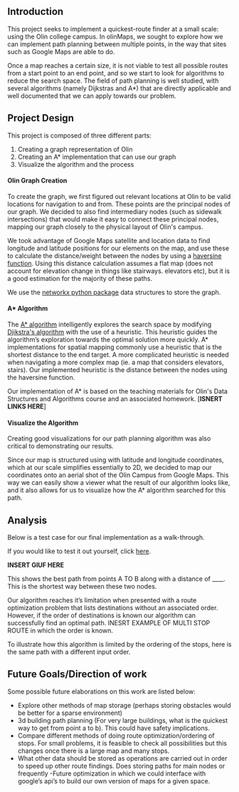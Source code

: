 <!-- this report should detail background research, explain the final algorithm, and detail and interpret the results (similar to QMRI format)

Graded on:
1. Motivation: Start with an interesting and appropriate application area, question, or problem and provide motivation behind studying it.

2. Design: For theory-based, conduct a thorough and relevant literature review. For implementation-based, detail how the design process including any assumptions that are made and how relevant literature informs the process.

3. Analysis: For theory-based, provide a synthesis of the results of your literature review that highlights the overall landscape. For implementation-based, validate your program

4. Report: Present and communicate about your decisions and results in a clear and precise manner.


 -->

## Introduction
This project seeks to implement a quickest-route finder at a small scale: using the Olin college campus. In olinMaps, we sought to explore how we can implement path planning between multiple points, in the way that sites such as Google Maps are able to do.

Once a map reaches a certain size, it is not viable to test all possible routes from a start point to an end point, and so we start to look for algorithms to reduce the search space. The field of path planning is well studied, with several algorithms (namely Dijkstras and A*) that are directly applicable and well documented that we can apply towards our problem.



<!-- Path planning is also connected to more complex problems like route-optimization.

This gives us easy access to data as we are able to validate the paths we generate by walking them ourselves. -->


## Project Design
This project is composed of three different parts:
1. Creating a graph representation of Olin
2. Creating an A* implementation that can use our graph
3. Visualize the algorithm and the process


#### Olin Graph Creation

To create the graph, we first figured out relevant locations at Olin to be valid locations for navigation to and from. These points are the principal nodes of our graph. We decided to also find intermediary nodes (such as sidewalk intersections) that would make it easy to connect these principal nodes, mapping our graph closely to the physical layout of Olin's campus.

We took advantage of Google Maps satellite and location data to find longitude and latitude positions for our elements on the map, and use these to calculate the distance/weight between the nodes by using a [haversine function](https://pypi.org/project/haversine/). Using this distance calculation assumes a flat map (does not account for elevation change in things like stairways. elevators etc), but it is a good estimation for the majority of these paths.


We use the [networkx python package](https://networkx.org/) data structures to store the graph.


#### A* Algorithm
The [A* algorithm](https://en.wikipedia.org/wiki/A*_search_algorithm) intelligently explores the search space by modifying [Djikstra's algorithm](https://en.wikipedia.org/wiki/Dijkstra%27s_algorithm) with the use of a heuristic. This heuristic guides the algorithm’s exploration towards the optimal solution more quickly. A* implementations for spatial mapping commonly use a heuristic that is the shortest distance to the end target. A more complicated heuristic is needed when navigating a more complex map (ie. a map that considers elevators, stairs). Our implemented heuristic is the distance between the nodes using the haversine function.

<!-- We hope to expand this project into a more complicated map environment such that it could find optimal routes with things like stairwells and numbers of doors accounted for. -->

Our implementation of A* is based on the teaching materials for Olin's Data Structures and Algorithms course and an associated homework. [**ISNERT LINKS HERE**]


#### Visualize the Algorithm
Creating good visualizations for our path planning algorithm was also critical to demonstrating our results.
<!-- Maybe also demonstrating how the algorithm works. -->

Since our map is structured using with latitude and longitude coordinates, which at our scale simplifies essentially to 2D, we decided to map our coordinates onto an aerial shot of the Olin Campus from Google Maps. This way we can easily show a viewer what the result of our algorithm looks like, and it also allows for us to visualize how the A* algorithm searched for this path.




## Analysis
Below is a test case for our final implementation as a walk-through.

If you would like to test it out yourself, click [here](https://mybinder.org/v2/gh/teadetime/olinMaps/HEAD?filepath=olinMaps_notebook.ipynb).

<!-- See link to jupyter notebook or whatever if we get it running here -->

**INSERT GIUF HERE![]()**

This shows the best path from points A TO B along with a distance of ____. This is the shortest way between these two nodes.
<!-- A more complex path such as ____ is shown below
INSET HERE -->

Our algorithm reaches it’s limitation when presented with a route optimization problem that lists destinations without an associated order. However, if the order of destinations is known our algorithm can successfully find an optimal path. INESRT EXAMPLE OF MULTI STOP ROUTE in which the order is known.

To illustrate how this algorithm is limited by the ordering of the stops, here is the same path with a different input order.

<!-- Need a section on validation -->



## Future Goals/Direction of work

Some possible future elaborations on this work are listed below:

- Explore other methods of map storage (perhaps storing obstacles would be better for a sparse environment)
- 3d building path planning (For very large buildings, what is the quickest way to get from point a to b). This could have safety implications.
- Compare different methods of doing route optimization/ordering of stops. For small problems, it is feasible to check all possibilities but this changes once there is a large map and many stops.
- What other data should be stored as operations are carried out in order to speed up other route findings. Does storing paths for main nodes or frequently
-Future optimization in which we could interface with google’s api’s to build our own version of maps for a given space.
